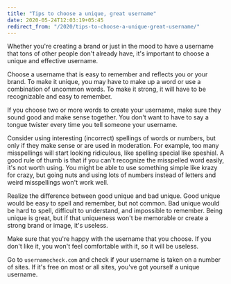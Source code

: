 ```yaml
---
title: "Tips to choose a unique, great username"
date: 2020-05-24T12:03:19+05:45
redirect_from: "/2020/tips-to-choose-a-unique-great-username/"
---
```


Whether you're creating a brand or just in the mood to have a username that tons of other people don't already have, it's important to choose a unique and effective username.

Choose a username that is easy to remember and reflects you or your brand. To make it unique, you may have to make up a word or use a combination of uncommon words. To make it strong, it will have to be recognizable and easy to remember.

If you choose two or more words to create your username, make sure they sound good and make sense together. You don't want to have to say a tongue twister every time you tell someone your username.

Consider using interesting (incorrect) spellings of words or numbers, but only if they make sense or are used in moderation. For example, too many misspellings will start looking ridiculous, like spelling special like speshial. A good rule of thumb is that if you can't recognize the misspelled word easily, it's not worth using. You might be able to use something simple like krazy for crazy, but going nuts and using lots of numbers instead of letters and weird misspellings won't work well.

Realize the difference between good unique and bad unique. Good unique would be easy to spell and remember, but not common. Bad unique would be hard to spell, difficult to understand, and impossible to remember. Being unique is great, but if that uniqueness won't be memorable or create a strong brand or image, it's useless.

Make sure that you're happy with the username that you choose. If you don't like it, you won't feel comfortable with it, so it will be useless.

Go to `usernamecheck.com` and check if your username is taken on a number of sites. If it's free on most or all sites, you've got yourself a unique username.
